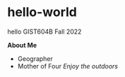 # hello-world
hello GIST604B Fall 2022

**About Me**
- Geographer
- Mother of Four
*Enjoy the outdoors*
